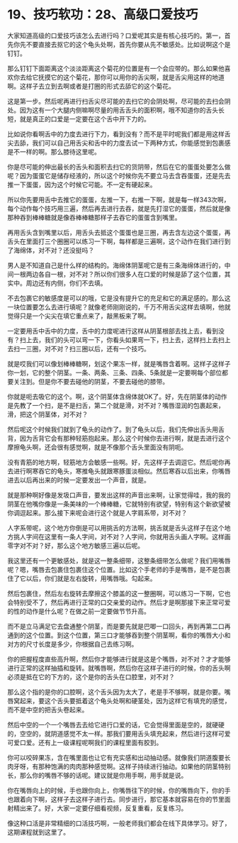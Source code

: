 # 19、技巧软功：28、高级口爱技巧

大家知道高级的口爱技巧该怎么去进行吗？口爱呢其实是有核心技巧的。第一，首先你先不要直接去抠它的这个龟头处啊，首先你要从先不敏感处。比如说啊这个是钉钉。

那么钉钉下面距离这个淡淡距离这个菊花的位置是有一个会应带的。那么如果他喜欢你去给它抚摸它的这个菊花，那你可以用你的舌尖啊，就是舌尖用这样的地道啊。这样子去立到去啊或者是打圈的形式去舔它的这个菊花。

这是第一步。然后呢再进行扫舌尖尽可能的去扫它的会阴处啊，尽可能的去扫会阴处。因为这有一个大腿内侧嘛啊尽量的用舌舌头的面积啊，哦不知道你的舌头长短，就是真正的口爱是一定要在这个舌中开下力的。

比如说你看啊舌中的力度去进行下力，看到没有？而不是平时呢我们都是用这样舌尖去舔，我们可以自己用舌尖和舌中的力度去试一下两种方式，你能感觉到包裹感是不一样的啊。那么膝待这里呢。

你是尽可能的伸出最长的舌头和面积去扫它的货阴带，然后在它的蛋蛋处要怎么做呢？因为蛋蛋它是储存经液的，所以这个时候你先不要立马去含吞蛋蛋，还是先去推一下蛋蛋，因为这个时候它可能。不一定有硬起来。

所以你先要用舌中去推它的蛋蛋，左推一下，右推一下啊，就是每一样343次啊，每个动作每个技巧用三遍，然后再去进行去吞，就是先打湿它的蛋蛋，然后就是像那种吞到棒棒糖就是像吞棒棒糖那样子去吞它的蛋蛋含到嘴里。

再用舌头含到嘴里以后，用舌头去抵这个蛋蛋也是三圈，再去含左边这个蛋蛋，再舌头在里面打三个圈圈可以练习一下啊，每样都是三遍啊，这个动作在我们进行到了海绵体，对不对？还没挺吗？

男人是不知道自己是什么样的结构的。海绵体阴茎呢它是有三条海绵体进行的，中间一根两边各自一根，对不对？所以你们很多人在口爱的时候是舔了这个位置，其实中。周边还有内侧，你们不去填。

不去包裹它的敏感度是可以的哦，它是没有提升它的充足和它的满足感的。那么这一块位置要怎么去进行填呢？就像老师刚刚说的，千万不用舌尖这样去填啊，他就觉得只是一个尖尖在填它重点来了，敲黑板来了啊。

一定要用舌中舌中的力度，舌中的力度呢进行这样从阴茎根部去找上去，看到没有？扫上去，我们的头可以弯一下，你看头如果弯一下，扫上去，这样扫上去扫上去扫一三圈，对不对？扫三圈以后，还有一个技巧。

就是哎我们可以像划棒棒糖啊，划这个果冻一样，就是嘴唇含着啊。这样子这样子你一划，它的整个阴茎。一条、两条、三条、四条、5条就是一定要啊每个部位都要关注到。但是你不要去碰他的阴茎，不要去碰他的膝带。

你就是呃去吸它的这个。啊，这个阴茎体含绵体就OK了。好，先在阴茎体的动作是先教了一个扫，是不是扫舌，第二个就是滑，对不对？嘴唇湿润的包裹起来，滑，把这个阴茎体，对不对？

然后呢这个时候我们就到了龟头的动作了。到了龟头以后，我们先伸出舌头用舌背，因为舌背它会有那种轻筋抱起来。那么这个时候你去进行啊，就是去进行这个摩擦龟头啊，还会很有感觉啊，就是不像那个舌头里面没有阴呃。

没有青筋的地方啊，轻筋地方会敏感一些啊。好，先这样子去调逗它。然后呢你再去进行啊寒吞它的龟头，寒推龟头就跟寒豚蛋淡相似。然后寒吞以后出来，你嘴唇进去以后再出来的时候一定要发出一个声音，就是。

就是那种啊好像是发圾口声音，要发出这样的声音出来啊，让家觉得哇，我的我的阴茎在他嘴你像是一条美味的一个棒棒糖，它就特别有欲望，特别有这个新欲望被你调逗起来。那么接下来呢会进行这个就是人字肩系带，对不对？

人字系带呢，这个地方你倒是可以用挑舌的方法啊，挑舌就是舌头这样子在这个地方挑人字间在这里有一条人字间，对不对？人字间，你就用舌头画人字啊。这样画零字对不对？好，那么这个地方敏感三遍以后呢。

我这里还有一个更敏感处，就是这一整条细带，这整条细带怎么做呢？我们用嘴唇呢？嗯，嘴唇去包裹住包裹住这个位置。比如这个手老师的手是嘴唇，是不是包裹住了它以后，你们就是左右旋转，用嘴唇哦。勾起来。

然后包裹住，然后左右旋转去摩擦这个膝盖的这一整圈啊，可以练习一下啊，它也会特别受不了，然后再进行正常的口交亲爱的动作。然后才是啊那接下来正常可爱的性的动作是什么呢？在做之前一定要做节节升高。

而不是立马满足它去盘通整个阴茎，而是要先就是巴唧一口回头，再到再第二口再通到的这个位置。到这个位置，第三口才能够吞到整个阴茎啊，看你的嘴唇大小和对方的尺寸长度是多少，你根据自己去练习啊。

你的把握程度直些高升啊，然后你才能够进行就是这是个嘴唇，对不对？才才能够进行正常的这样抽插和旋转。就嘴唇啊，然后你在这样子进行的时候，你的舌头啊必须是抵在它的下方的，这个是你的舌头在口腔里，对不对？

那么这个指的是你的口腔啊，这个舌头因为太大了，老是手不够啊，就是你要。嘴唇窝起来，要这个舌头要抵着这个龟头处啊和硬茎处，因为这样它有填充的感觉，而不是中空的把舌头卷起来。

然后中空的一个一个嘴唇去去给它进行口爱的话，它会觉得里面是空的，就硬硬的，空空的，就阴道感觉不太一样。那我们要用舌头填充起来，然后进行这样可爱可爱口爱。还有上一级课程呢啊我们的课程里面有胶到。

你可以咬碎果冻，含在嘴里面也让它有充实感和出动抽动感。就像我们阴道腹要长肉牙呀，有那种饱满的肉肉那种感觉啊。这样子持续进行抽动。如果他的阴茎特别长，那么你的嘴唇不够的话呢。建议就是你用手啊，用手就是说。

你在嘴唇向上的时候，手也跟你向上，你嘴唇往下的时候，你的嘴唇向下，你的手也跟着向下啊，这样子去这样子进行去。同步进行，那它基本就容易在你的节里面射精出来了。好，大家一定要仔细看视频，反复重看，反复练习。

像这种口活是非常精细的口活技巧啊，一般老师我们都会在线下具体学习。好了，这期课程就到这里了。